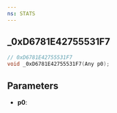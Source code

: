 ```yaml
---
ns: STATS
---
```

## _0xD6781E42755531F7

```c
// 0xD6781E42755531F7
void _0xD6781E42755531F7(Any p0);
```


## Parameters
* **p0**: 

